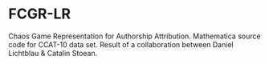 # FCGR-LR
Chaos Game Representation for Authorship Attribution. Mathematica source code for CCAT-10 data set.
Result of a collaboration between Daniel Lichtblau & Catalin Stoean.
